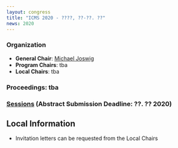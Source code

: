 ```yaml
---
layout: congress
title: "ICMS 2020 - ????, ??-??. ??"
news: 2020
---
```

### Organization
* **General Chair**: [Michael Joswig](http://page.math.tu-berlin.de/~joswig/)
* **Program Chairs**: tba
* **Local Chairs**: tba

### Proceedings: tba
### [Sessions](/2020/sessions/) (Abstract Submission Deadline: ??. ?? 2020)

## Local Information
<!-- * [Registration Website](https://notredame.ungerboeck.com/prod/emc00/register.aspx?OrgCode=10&EvtID=18783&AppCode=REG&CC=118040603651) (Early Registration Ends: June 21, 2018)
* -->
<!-- [Apply for a Travel Grant/Free Conference Registration](https://bertini.nd.edu/ICMS2018/travelGrants.html) (Deadline: May 15, 2018)
-->
* Invitation letters can be requested from the Local Chairs

